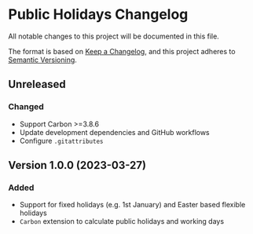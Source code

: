 # Public Holidays Changelog

All notable changes to this project will be documented in this file.

The format is based on [Keep a Changelog](https://keepachangelog.com/en/1.1.0/),
and this project adheres to [Semantic Versioning](https://semver.org/spec/v2.0.0.html).


## Unreleased

### Changed
- Support Carbon >=3.8.6
- Update development dependencies and GitHub workflows
- Configure `.gitattributes`


## Version 1.0.0 (2023-03-27)

### Added
- Support for fixed holidays (e.g. 1st January) and Easter based flexible holidays
- `Carbon` extension to calculate public holidays and working days
